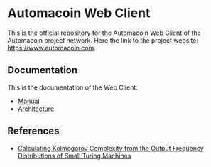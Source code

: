 # Automacoin Web Client

This is the official repository for the Automacoin Web Client of the Automacoin project network.
Here the link to the project website: https://www.automacoin.com.

## Documentation

This is the documentation of the Web Client: 

* [Manual](documentation/manual-index.md)
* [Architecture](documentation/architecture-index.md)

## References

* [Calculating Kolmogorov Complexity from the Output Frequency Distributions of Small Turing Machines](https://arxiv.org/abs/1211.1302)